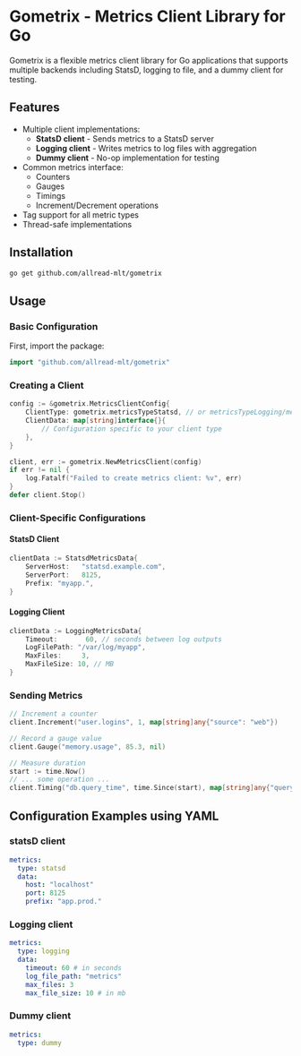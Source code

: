 # Gometrix - Metrics Client Library for Go

Gometrix is a flexible metrics client library for Go applications that supports multiple backends including StatsD, logging to file, and a dummy client for testing.

## Features

- Multiple client implementations:
  - **StatsD client** - Sends metrics to a StatsD server
  - **Logging client** - Writes metrics to log files with aggregation
  - **Dummy client** - No-op implementation for testing
- Common metrics interface:
  - Counters
  - Gauges
  - Timings
  - Increment/Decrement operations
- Tag support for all metric types
- Thread-safe implementations

## Installation

```bash
go get github.com/allread-mlt/gometrix
```

## Usage

### Basic Configuration
First, import the package:

```Go
import "github.com/allread-mlt/gometrix"
```

### Creating a Client
```Go
config := &gometrix.MetricsClientConfig{
    ClientType: gometrix.metricsTypeStatsd, // or metricsTypeLogging/metricsTypeDummy
    ClientData: map[string]interface{}{
        // Configuration specific to your client type
    },
}

client, err := gometrix.NewMetricsClient(config)
if err != nil {
    log.Fatalf("Failed to create metrics client: %v", err)
}
defer client.Stop()
```

### Client-Specific Configurations

#### StatsD Client
```Go
clientData := StatsdMetricsData{
    ServerHost:   "statsd.example.com",
    ServerPort:   8125,
    Prefix: "myapp.",
}
```

#### Logging Client
```Go
clientData := LoggingMetricsData{
    Timeout:       60, // seconds between log outputs
    LogFilePath: "/var/log/myapp",
    MaxFiles:     3,
    MaxFileSize: 10, // MB
}
```

### Sending Metrics

```Go
// Increment a counter
client.Increment("user.logins", 1, map[string]any{"source": "web"})

// Record a gauge value
client.Gauge("memory.usage", 85.3, nil)

// Measure duration
start := time.Now()
// ... some operation ...
client.Timing("db.query_time", time.Since(start), map[string]any{"query": "get_user"})
```

## Configuration Examples using YAML

### statsD client

```YAML
metrics:
  type: statsd
  data:
    host: "localhost"
    port: 8125
    prefix: "app.prod."
```

### Logging client

```YAML
metrics:
  type: logging
  data:
    timeout: 60 # in seconds
    log_file_path: "metrics"
    max_files: 3
    max_file_size: 10 # in mb
```


### Dummy client

```YAML
metrics:
  type: dummy
```
